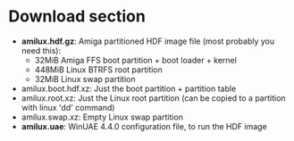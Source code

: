 # Download section
* **amilux.hdf.gz**: Amiga partitioned HDF image file (most probably you need this):
  * 32MiB Amiga FFS boot partition + boot loader + kernel
  * 448MiB Linux BTRFS root partition
  * 32MiB Linux swap partition
* amilux.boot.hdf.xz: Just the boot partition + partition table
* amilux.root.xz: Just the Linux root partition (can be copied to a partition with linux 'dd' command)
* amilux.swap.xz: Empty Linux swap partition
* **amilux.uae**: WinUAE 4.4.0 configuration file, to run the HDF image
